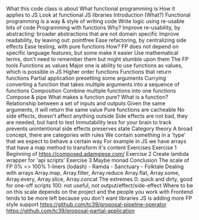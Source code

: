 What this code class is about
    What functional programming is
    How it applies to JS
    Look at functional JS libraries
Introduction (What?)
    Functional programming is a way & style of writing code
    Write logic using re-usable bits of code
    Programming with functions
Why?
    Improve re-usability, by abstracting: broader abstractions that are not domain specific
    Improve readability, by leaving out: pointfree
    Ease refactoring, by centralizing side effects
    Ease testing, with pure functions
How?
    FP does not depend on specific language features, but some make it easier
    Use mathematical terms, don't need to remember them but might stumble upon them
    The FP tools
        Functions as values
            Major one is ability to use functions as values, which is possible in JS
            Higher order functions
                Functions that return functions
            Partial application
                presetting some arguments
            Currying
                converting a function that takes multiple arguments into a sequence of functions
            Composition
                Combine multiple functions into one functions
                Compose & pipe
        What makes a function pure?
            What is a function? Relationship between a set of inputs and outputs
            Given the same arguments, it will return the same value
            Pure functions are cacheable
            No side effects, doesn't affect anything outside
            Side effects are not bad, they are needed, but hard to test
        Immutability
            less for your brain to track
            prevents unintentional side effects
            preserves state
        Category theory
            A broad concept, there are categories with rules
            We contain something in a 'type' that we expect to behave a certain way
            For example in JS we have arrays that have a map method to transform it's content
Exercises
    Exercise 1
        Beginning of
            https://composed.adamgiese.com/
    Exercise 2
        Create lambda wrapper for 'api scripts'
    Exercise 3
        Maybe monad
Conclusion
    The scale of FP 0% <> 100%
    1-liners (lodash) - Ramda - Sanctuary - Folktale
        Dealing with arrays
            Array.map, Array.filter, Array.reduce
            Array.flat, Array.some, Array.every, Array.slice, Array.concat
        The extremes
            0: quick and dirty, good for one-off scripts
            100: not useful, not output/effect/side-effect
        Where to be on this scale depends on the project and the people you work with
        Frontend tends to be more left because you don't want libraries
    JS is adding more FP style support
        https://github.com/tc39/proposal-pipeline-operator
        https://github.com/tc39/proposal-partial-application
